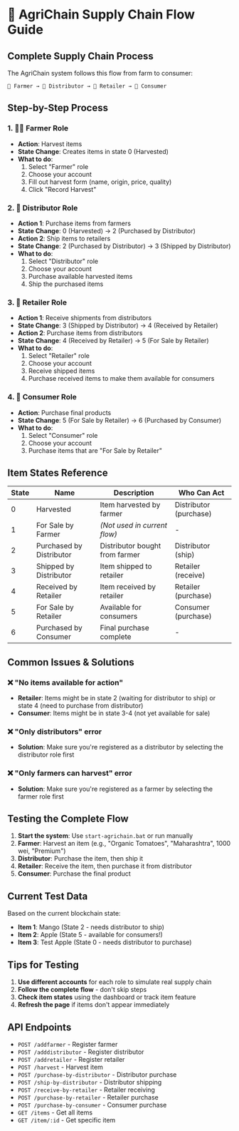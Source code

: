 # 🌾 AgriChain Supply Chain Flow Guide

## Complete Supply Chain Process

The AgriChain system follows this flow from farm to consumer:

```
🌾 Farmer → 🚚 Distributor → 🏪 Retailer → 🛒 Consumer
```

## Step-by-Step Process

### 1. 👨‍🌾 **Farmer Role**
- **Action**: Harvest items
- **State Change**: Creates items in state 0 (Harvested)
- **What to do**: 
  1. Select "Farmer" role
  2. Choose your account
  3. Fill out harvest form (name, origin, price, quality)
  4. Click "Record Harvest"

### 2. 🚚 **Distributor Role**
- **Action 1**: Purchase items from farmers
- **State Change**: 0 (Harvested) → 2 (Purchased by Distributor)
- **Action 2**: Ship items to retailers
- **State Change**: 2 (Purchased by Distributor) → 3 (Shipped by Distributor)
- **What to do**:
  1. Select "Distributor" role
  2. Choose your account
  3. Purchase available harvested items
  4. Ship the purchased items

### 3. 🏪 **Retailer Role**
- **Action 1**: Receive shipments from distributors
- **State Change**: 3 (Shipped by Distributor) → 4 (Received by Retailer)
- **Action 2**: Purchase items from distributors
- **State Change**: 4 (Received by Retailer) → 5 (For Sale by Retailer)
- **What to do**:
  1. Select "Retailer" role
  2. Choose your account
  3. Receive shipped items
  4. Purchase received items to make them available for consumers

### 4. 🛒 **Consumer Role**
- **Action**: Purchase final products
- **State Change**: 5 (For Sale by Retailer) → 6 (Purchased by Consumer)
- **What to do**:
  1. Select "Consumer" role
  2. Choose your account
  3. Purchase items that are "For Sale by Retailer"

## Item States Reference

| State | Name | Description | Who Can Act |
|-------|------|-------------|-------------|
| 0 | Harvested | Item harvested by farmer | Distributor (purchase) |
| 1 | For Sale by Farmer | *(Not used in current flow)* | - |
| 2 | Purchased by Distributor | Distributor bought from farmer | Distributor (ship) |
| 3 | Shipped by Distributor | Item shipped to retailer | Retailer (receive) |
| 4 | Received by Retailer | Item received by retailer | Retailer (purchase) |
| 5 | For Sale by Retailer | Available for consumers | Consumer (purchase) |
| 6 | Purchased by Consumer | Final purchase complete | - |

## Common Issues & Solutions

### ❌ "No items available for action"
- **Retailer**: Items might be in state 2 (waiting for distributor to ship) or state 4 (need to purchase from distributor)
- **Consumer**: Items might be in state 3-4 (not yet available for sale)

### ❌ "Only distributors" error
- **Solution**: Make sure you're registered as a distributor by selecting the distributor role first

### ❌ "Only farmers can harvest" error
- **Solution**: Make sure you're registered as a farmer by selecting the farmer role first

## Testing the Complete Flow

1. **Start the system**: Use `start-agrichain.bat` or run manually
2. **Farmer**: Harvest an item (e.g., "Organic Tomatoes", "Maharashtra", 1000 wei, "Premium")
3. **Distributor**: Purchase the item, then ship it
4. **Retailer**: Receive the item, then purchase it from distributor
5. **Consumer**: Purchase the final product

## Current Test Data

Based on the current blockchain state:
- **Item 1**: Mango (State 2 - needs distributor to ship)
- **Item 2**: Apple (State 5 - available for consumers!)
- **Item 3**: Test Apple (State 0 - needs distributor to purchase)

## Tips for Testing

1. **Use different accounts** for each role to simulate real supply chain
2. **Follow the complete flow** - don't skip steps
3. **Check item states** using the dashboard or track item feature
4. **Refresh the page** if items don't appear immediately

## API Endpoints

- `POST /addfarmer` - Register farmer
- `POST /adddistributor` - Register distributor  
- `POST /addretailer` - Register retailer
- `POST /harvest` - Harvest item
- `POST /purchase-by-distributor` - Distributor purchase
- `POST /ship-by-distributor` - Distributor shipping
- `POST /receive-by-retailer` - Retailer receiving
- `POST /purchase-by-retailer` - Retailer purchase
- `POST /purchase-by-consumer` - Consumer purchase
- `GET /items` - Get all items
- `GET /item/:id` - Get specific item

